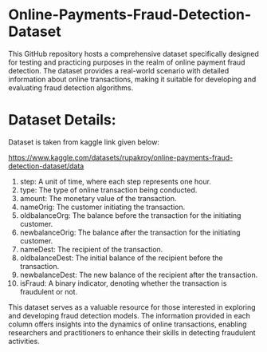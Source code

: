 # Online-Payments-Fraud-Detection-Dataset
This GitHub repository hosts a comprehensive dataset specifically designed for testing and practicing purposes in the realm of online payment fraud detection. The dataset provides a real-world scenario with detailed information about online transactions, making it suitable for developing and evaluating fraud detection algorithms.

# Dataset Details:

Dataset is taken from kaggle link given below:

https://www.kaggle.com/datasets/rupakroy/online-payments-fraud-detection-dataset/data

1. step: A unit of time, where each step represents one hour.
2. type: The type of online transaction being conducted.
3. amount: The monetary value of the transaction.
4. nameOrig: The customer initiating the transaction.
5. oldbalanceOrg: The balance before the transaction for the initiating customer.
6. newbalanceOrig: The balance after the transaction for the initiating customer.
7. nameDest: The recipient of the transaction.
8. oldbalanceDest: The initial balance of the recipient before the transaction.
9. newbalanceDest: The new balance of the recipient after the transaction.
10. isFraud: A binary indicator, denoting whether the transaction is fraudulent or not.


This dataset serves as a valuable resource for those interested in exploring and developing fraud detection models. The information provided in each column offers insights into the dynamics of online transactions, enabling researchers and practitioners to enhance their skills in detecting fraudulent activities.
